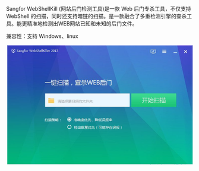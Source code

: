 Sangfor WebShellKill (网站后门检测工具)是一款 Web 后门专杀工具，不仅支持 WebShell 的扫描，同时还支持暗链的扫描。是一款融合了多重检测引擎的查杀工具。能更精准地检测出WEB网站已知和未知的后门文件。

兼容性：支持 Windows、linux

![](https://github.com/Bypass007/Emergency-Response-Notes/blob/master/%E7%AC%AC01%E7%AB%A0%EF%BC%9A%E5%85%A5%E4%BE%B5%E6%8E%92%E6%9F%A5%E7%AF%87/image/20200407-6.png)
